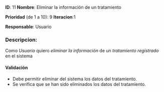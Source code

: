 **ID**: 11 
**Nombre**: Eliminar la información de un tratamiento

**Prioridad** (de 1 a 10): 9 
**Iteracion**:1

**Responsable**: Usuario

### Descripcion:

Como *Usuario* quiero *eliminar la información* de un *tratamiento registrado* en el sistema

#### Validación 

* Debe permitir eliminar del sistema los datos del tratamiento.
* Se verifica que se han sido eliminados los datos del tratamiento.
